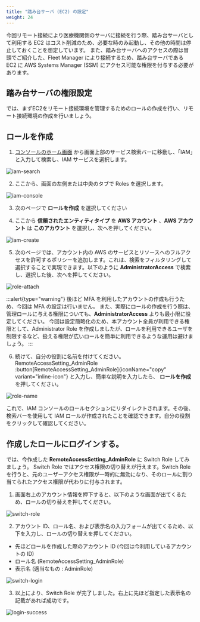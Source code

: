 ```yaml
---
title: "踏み台サーバ (EC2) の設定"
weight: 24
---
```


今回リモート接続により医療機関側のサーバに接続を行う際、踏み台サーバとして利用する EC2 はコスト削減のため、必要な時のみ起動し、その他の時間は停止しておくことを想定しています。
また、踏み台サーバへのアクセスの際は冒頭でご紹介した、Fleet Manager により接続するため、踏み台サーバである EC2 に AWS Systems Manager (SSM) にアクセス可能な権限を付与する必要があります。

## 踏み台サーバの権限設定

では、まずEC2をリモート接続環境を管理するためのロールの作成を行い、リモート接続環境の作成を行いましょう。

## ロールを作成
1. [コンソールのホーム画面](https://console.aws.amazon.com/console) から画面上部のサービス検索バーに移動し、「IAM」と入力して検索し、IAM サービスを選択します。

![iam-search](/static/02_RemoteSetting/02_01_IAMSetting/iam_search.png)

2. ここから、画面の左側または中央のタブで Roles を選択します。

![iam-console](/static/02_RemoteSetting/02_01_IAMSetting/iam_console.png)

3. 次のページで **ロールを作成** を選択してください

4. ここから **信頼されたエンティティタイプ** を **AWS アカウント** 、**AWS アカウント** は **このアカウント** を選択し、次へを押してください。

![iam-create](/static/02_RemoteSetting/02_01_IAMSetting/iam_create.png)

5. 次のページでは、アカウント内の AWS のサービスとリソースへのフルアクセスを許可するポリシーを追加します。これは、検索をフィルタリングして選択することで実現できます。以下のように **AdministratorAccess** で検索し、選択した後、次へを押してください。

![role-attach](/static/02_RemoteSetting/02_01_IAMSetting/iam_role_attach.png)

:::alert{type="warning"}
後ほど MFA を利用したアカウントの作成も行うため、今回は MFA の設定は行いません。
また、実際にロールの作成を行う際は、管理ロールに与える権限についても、**AdministratorAccess** よりも最小限に設定してください。
今回は設定簡略化のため、本アカウント全員が利用できる権限として、Administrator Role を作成しましたが、ロールを利用できるユーザを制限するなど、扱える権限が広いロールを簡単に利用できるような運用は避けましょう。
:::

6. 続けて、自分の役割に名前を付けてください。 RemoteAccessSetting_AdminRole :button[RemoteAccessSetting_AdminRole]{iconName="copy" variant="inline-icon"} と入力し、簡単な説明を入力したら、 **ロールを作成** を押してください。

![role-name](/static/02_RemoteSetting/02_01_IAMSetting/iam_role_name.png)

これで、IAM コンソールのロールセクションにリダイレクトされます。その後、検索バーを使用して IAM ロールが作成されたことを確認できます。自分の役割をクリックして確認してください。

## 作成したロールにログインする。

では、今作成した **RemoteAccessSetting_AdminRole** に Switch Role してみましょう。
Switch Role ではアクセス権限の切り替えが行えます。Switch Role を行うと、元のユーザーアクセス権限が一時的に無効になり、そのロールに割り当てられたアクセス権限が代わりに付与されます。

1. 画面右上のアカウント情報を押下すると、以下のような画面が出てくるため、ロールの切り替えを押してください。

![switch-role](/static/02_RemoteSetting/02_01_IAMSetting/switch_role.png)

2. アカウント ID、ロール名、および表示名の入力フォームが出てくるため、以下を入力し、ロールの切り替えを押してください。

- 先ほどロールを作成した際のアカウント ID (今回は今利用しているアカウントの ID)
- ロール名 (RemoteAccessSetting_AdminRole)
- 表示名 (適当なもの : AdminRole)

![switch-login](/static/02_RemoteSetting/02_01_IAMSetting/login.png)

3. 以上により、Switch Role が完了しました。右上に先ほど指定した表示名の記載があれば成功です。

![login-success](/static/02_RemoteSetting/02_01_IAMSetting/success.png)